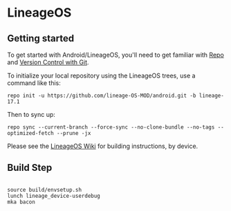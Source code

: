 LineageOS
===========

Getting started
---------------

To get started with Android/LineageOS, you'll need to get
familiar with [Repo](https://source.android.com/source/using-repo.html) and [Version Control with Git](https://source.android.com/source/version-control.html).

To initialize your local repository using the LineageOS trees, use a command like this:
```
repo init -u https://github.com/lineage-OS-MOD/android.git -b lineage-17.1
```
Then to sync up:
```
repo sync --current-branch --force-sync --no-clone-bundle --no-tags --optimized-fetch --prune -jx
```
Please see the [LineageOS Wiki](https://wiki.lineageos.org/) for building instructions, by device.


Build Step
----------
```

source build/envsetup.sh
lunch lineage_device-userdebug
mka bacon
```
